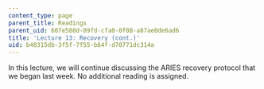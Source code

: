 ```yaml
---
content_type: page
parent_title: Readings
parent_uid: 607e580d-09fd-cfa0-0f08-a87ae0de6ad6
title: 'Lecture 13: Recovery (cont.)'
uid: b40315db-3f5f-7f55-b64f-d70771dc314a
---
```


In this lecture, we will continue discussing the ARIES recovery protocol that we began last week. No additional reading is assigned.